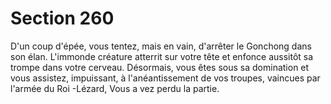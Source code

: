 # Section 260

D'un coup d'épée, vous tentez, mais en vain, d'arrêter le Gonchong
dans son élan. L'immonde créature atterrit sur votre tête et enfonce
aussitôt sa trompe dans votre cerveau. Désormais, vous êtes sous
sa domination et vous assistez, impuissant, à l'anéantissement de
vos troupes, vaincues par l'armée du Roi -Lézard, Vous a vez perdu
la partie.